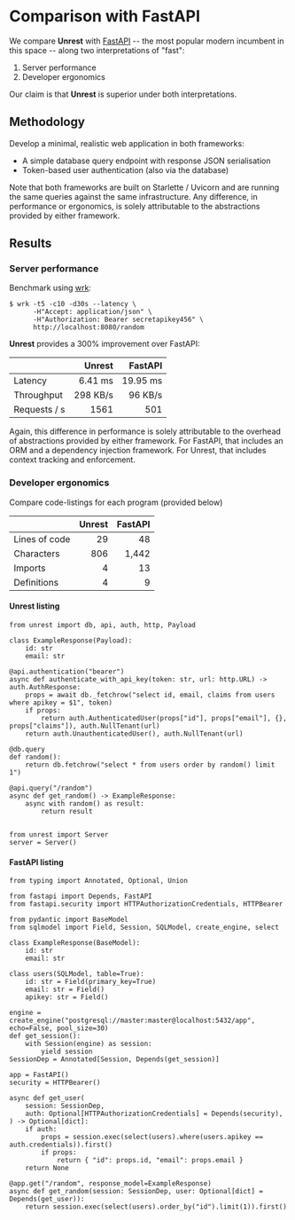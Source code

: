 # Comparison with FastAPI

We compare **Unrest** with [FastAPI](https://fastapi.tiangolo.com/) -- the most popular modern incumbent in this space -- along two interpretations of "fast":

1. Server performance
2. Developer ergonomics

Our claim is that **Unrest** is superior under both interpretations. 

## Methodology

Develop a minimal, realistic web application in both frameworks:

* A simple database query endpoint with response JSON serialisation
* Token-based user authentication (also via the database)

Note that both frameworks are built on Starlette / Uvicorn and are running the same queries against the same infrastructure. 
Any difference, in performance or ergonomics, is solely attributable to the abstractions provided by either framework.

## Results

### Server performance

Benchmark using [wrk](https://github.com/wg/wrk): 

```
$ wrk -t5 -c10 -d30s --latency \
      -H"Accept: application/json" \
      -H"Authorization: Bearer secretapikey456" \
      http://localhost:8080/random
```

**Unrest** provides a 300% improvement over FastAPI:


|              | Unrest          | FastAPI         |
|:-------------|----------------:|----------------:|
| Latency      | 6.41 ms         | 19.95 ms        |
| Throughput   | 298 KB/s        | 96 KB/s         |
| Requests / s | 1561            | 501             |

Again, this difference in performance is solely attributable to the overhead of abstractions provided by either framework. For FastAPI, that includes an ORM and a dependency injection framework. For Unrest, that includes 
context tracking and enforcement.

### Developer ergonomics

Compare code-listings for each program (provided below)

|              | Unrest          | FastAPI         |
|:-------------|----------------:|----------------:|
| Lines of code| 29              | 48              |
| Characters   | 806             | 1,442           |
| Imports      | 4               | 13              |
| Definitions  | 4               | 9               |

#### Unrest listing

```
from unrest import db, api, auth, http, Payload

class ExampleResponse(Payload):
    id: str
    email: str

@api.authentication("bearer")
async def authenticate_with_api_key(token: str, url: http.URL) -> auth.AuthResponse:
    props = await db._fetchrow("select id, email, claims from users where apikey = $1", token)
    if props:
        return auth.AuthenticatedUser(props["id"], props["email"], {}, props["claims"]), auth.NullTenant(url)
    return auth.UnauthenticatedUser(), auth.NullTenant(url)

@db.query
def random():
    return db.fetchrow("select * from users order by random() limit 1")

@api.query("/random")
async def get_random() -> ExampleResponse:
    async with random() as result:
        return result


from unrest import Server
server = Server()
```

#### FastAPI listing

```
from typing import Annotated, Optional, Union

from fastapi import Depends, FastAPI
from fastapi.security import HTTPAuthorizationCredentials, HTTPBearer

from pydantic import BaseModel
from sqlmodel import Field, Session, SQLModel, create_engine, select

class ExampleResponse(BaseModel):
    id: str
    email: str

class users(SQLModel, table=True):
    id: str = Field(primary_key=True)
    email: str = Field()
    apikey: str = Field()

engine = create_engine("postgresql://master:master@localhost:5432/app", echo=False, pool_size=30)
def get_session():
    with Session(engine) as session:
        yield session
SessionDep = Annotated[Session, Depends(get_session)]

app = FastAPI()
security = HTTPBearer()

async def get_user(
    session: SessionDep,
    auth: Optional[HTTPAuthorizationCredentials] = Depends(security),     
) -> Optional[dict]:
    if auth:
        props = session.exec(select(users).where(users.apikey == auth.credentials)).first()
        if props:
            return { "id": props.id, "email": props.email }
    return None

@app.get("/random", response_model=ExampleResponse)
async def get_random(session: SessionDep, user: Optional[dict] = Depends(get_user)):
    return session.exec(select(users).order_by("id").limit(1)).first()
    
```